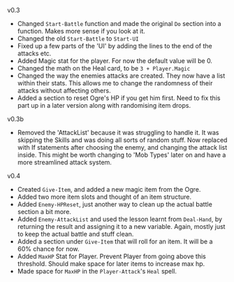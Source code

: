 v0.3
- Changed `Start-Battle` function and made the original `Do` section into a function. Makes more sense if you look at it. 
- Changed the old `Start-Battle` to `Start-UI`
- Fixed up a few parts of the 'UI' by adding the lines to the end of the attacks etc. 
- Added Magic stat for the player. For now the default value will be 0. 
- Changed the math on the Heal card, to be `3 + Player.Magic`
- Changed the way the enemies attacks are created. They now have a list within their stats. This allows me to change the randomness of their attacks without affecting others. 
- Added a section to reset Ogre's HP if you get him first. Need to fix this part up in a later version along with randomising item drops.

v0.3b
- Removed the 'AttackList' because it was struggling to handle it. It was skipping the Skills and was doing all sorts of random stuff. Now replaced with If statements after choosing the enemy, and changing the attack list inside. This might be worth changing to 'Mob Types' later on and have a more streamlined attack system.

v0.4
- Created `Give-Item`, and added a new magic item from the Ogre.
- Added two more item slots and thought of an item structure.
- Added `Enemy-HPReset`, just another way to clean up the actual battle section a bit more.
- Added `Enemy-AttackList` and used the lesson learnt from `Deal-Hand`, by returning the result and assigning it to a new variable. Again, mostly just to keep the actual battle and stuff clean.
- Added a section under `Give-Item` that will roll for an item. It will be a 60% chance for now.
- Added `MaxHP` Stat for Player. Prevent Player from going above this threshold. Should make space for later items to increase max hp.
- Made space for `MaxHP` in the `Player-Attack`'s `Heal` spell.